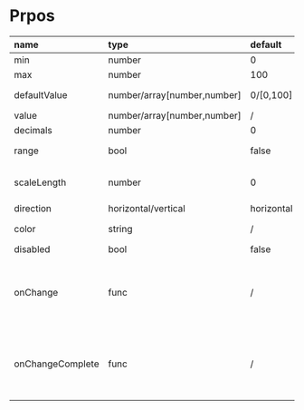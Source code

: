 
# Prpos

 name | type | default | description
 :---- | :---- | :------- | :-----------
 min | number | 0 | min value in process bar.
 max | number | 100 | max value in process bar.
 defaultValue | number/array[number,number] | 0/[0,100] | default value, value must be between min and max.
 value | number/array[number,number] | / | value in process bar.
 decimals | number | 0 | value of decimal places
 range | bool | false |  range choose, "defaultValue" must be an array
 scaleLength | number | 0 | scale choose, value "0" means "no scale", "defaultValue" must be a multiple of "scaleLength".
direction | horizontal/vertical | horizontal | 
color | string | / | custom color for process bar, support HEX, RGB(RGBA), HSL.
disabled | bool | false |
onChange | func | / | Callback fired when the value is changed.<br>__Signature:__ <br> function(value: number/array[number,number]) => void
onChangeComplete | func | / | Callback fired when the value is changed completely.<br>__Signature:__ <br> function(value: number/array[number,number]) => void

